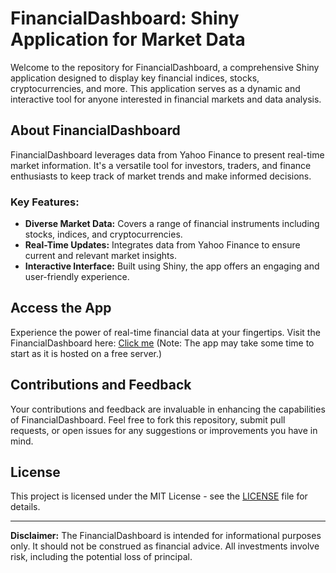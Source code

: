 # FinancialDashboard: Shiny Application for Market Data

Welcome to the repository for FinancialDashboard, a comprehensive Shiny application designed to display key financial indices, stocks, cryptocurrencies, and more. This application serves as a dynamic and interactive tool for anyone interested in financial markets and data analysis.

## About FinancialDashboard

FinancialDashboard leverages data from Yahoo Finance to present real-time market information. It's a versatile tool for investors, traders, and finance enthusiasts to keep track of market trends and make informed decisions.

### Key Features:

- **Diverse Market Data:** Covers a range of financial instruments including stocks, indices, and cryptocurrencies.
- **Real-Time Updates:** Integrates data from Yahoo Finance to ensure current and relevant market insights.
- **Interactive Interface:** Built using Shiny, the app offers an engaging and user-friendly experience.

## Access the App

Experience the power of real-time financial data at your fingertips. Visit the FinancialDashboard here: [Click me](https://maxmlang.shinyapps.io/FinancialDashboard/) (Note: The app may take some time to start as it is hosted on a free server.)

## Contributions and Feedback

Your contributions and feedback are invaluable in enhancing the capabilities of FinancialDashboard. Feel free to fork this repository, submit pull requests, or open issues for any suggestions or improvements you have in mind.

## License

This project is licensed under the MIT License - see the [LICENSE](LICENSE) file for details.

---

**Disclaimer:** The FinancialDashboard is intended for informational purposes only. It should not be construed as financial advice. All investments involve risk, including the potential loss of principal.

